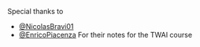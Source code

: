 Special thanks to 
+ [@NicolasBravi01](https://www.github.com/meskoj)
+ [@EnricoPiacenza](https://www.github.com/meskoj)
For their notes for the TWAI course
